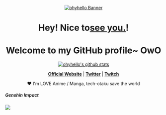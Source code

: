 <p align="center">
  <a href="https://www.ohyhello.com"><img src="https://ohyhello-1252778666.cos.ap-guangzhou.myqcloud.com/Banner.jpg" alt="ohyhello Banner"></a>
</p>

<h1 align="center">Hey! Nice to<a href="https://www.ohyhello.com">see you.</a>!</h1>
<h1 align="center">Welcome to my GitHub profile~ OwO</h1>

<p align="center">
  <a href="https://github.com/ohyhello"><img src="https://github-readme-stats.vercel.app/api?username=ohyhello&hide_border=true&show_icons=true" alt="ohyhello's github stats"></a>
</p>

<p align="center">
  <strong><a href="https://www.ohyhello.com/">Official Website</a></strong> |
  <strong><a href="https://twitter.com/arcldus">Twitter</a></strong> |
	<strong><a href="https://www.twitch.tv/arcldus">Twitch</a></strong>
</p>

<p align="center">❤ I'm LOVE Anime / Manga, tech-otaku save the world</p>

##### Genshin Impact
[![](https://genshin-card.getloli.com/9/213994785.png)](https://genshin-card.getloli.com)

